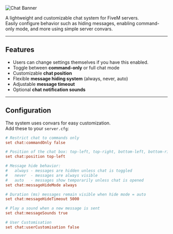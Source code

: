 ![Chat Banner](https://i.imgur.com/KCZXP2o.jpeg)

A lightweight and customizable chat system for FiveM servers.  
Easily configure behavior such as hiding messages, enabling command-only mode, and more using simple server convars.

---

## Features
- Users can change settings themselves if you have this enabled.
- Toggle between **command-only** or full chat mode  
- Customizable **chat position**  
- Flexible **message hiding system** (always, never, auto)  
- Adjustable **message timeout**  
- Optional **chat notification sounds**

---

## Configuration

The system uses convars for easy customization.  
Add these to your `server.cfg`:

```cfg
# Restrict chat to commands only
set chat:commandOnly false

# Position of the chat box: top-left, top-right, bottom-left, bottom-right, bottom, top, right, left
set chat:position top-left

# Message hide behavior:
#   always - messages are hidden unless chat is toggled
#   never  - messages are always visible
#   auto   - messages show temporarily unless chat is opened
set chat:messageHideMode always

# Duration (ms) messages remain visible when hide mode = auto
set chat:messageHideTimeout 5000

# Play a sound when a new message is sent
set chat:messageSounds true

# User Customisation 
set chat:userCustomisation false
